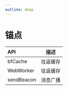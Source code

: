 ```yaml
---
outline: deep
---
```

# 锚点

|API|描述|
|:----|----|
|bfCache|往返缓存|
|WebWorker|往返缓存|
|sendBeacon|消息广播|

